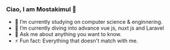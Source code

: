 ### Ciao, I am Mostakimul 👋


- 🔭 I’m currently studying on computer science & enginnering.
- 🌱 I’m currently diving into advance vue js, nuxt js and Laravel
- 💬 Ask me about anything you want to know.
- ⚡ Fun fact: Everything that doesn't match with me.

<!-- -- 📫 How to reach me: ...
- 😄 Pronouns: ...  -->

